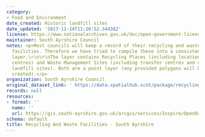 ```yaml
---
category:
- Food and Environment
date_created: Historic landfill sites
date_updated: '2017-11-14T11:20:52.344382'
license: https://www.nationalarchives.gov.uk/doc/open-government-licence/version/3/
maintainer: South Ayrshire Council
notes: <p>Most councils will keep a record of their recycling and waste management
  facilities. Therefore we have tried to compile these into a consistent national
  layer.\r\n\r\nThe layer contains Recycling Places (including locations of bins and
  centres) and Waste Management Sites (including transfer centres and current/historic
  landfill sites). Both are a point layer (any provided polygons will have a centroid
  created).</p>
organization: South Ayrshire Council
original_dataset_link: ' https://data.spatialhub.scot/package/recycling_and_waste_facilities-sa'
records: null
resources:
- format: ''
  name: ''
  url: https://gis.south-ayrshire.gov.uk/arcgis/services/Inspire/OpenData/MapServer/WFSServer?
schema: default
title: Recycling And Waste Facilities - South Ayrshire
---
```

